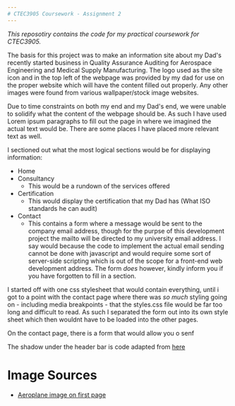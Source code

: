 ```yaml
---
# CTEC3905 Coursework - Assignment 2
---
```

*This reposotiry contains the code for my practical coursework for CTEC3905.*

The basis for this project was to make an information site about my Dad's recently started business in Quality Assurance Auditing for Aerospace Engineering and Medical Supply Manufacturing. The logo used as the site icon and in the top left of the webpage was provided by my dad for use on the proper website which will have the content filled out properly. Any other images were found from various wallpaper/stock image websites.

Due to time constraints on both my end and my Dad's end, we were unable to solidify what the content of the webpage should be. As such I have used Lorem ipsum paragraphs to fill out the page in where we imagined the actual text would be. There are some places I have placed more relevant text as well.

I sectioned out what the most logical sections would be for displaying information:
- Home
- Consultancy 
    - This would be a rundown of the services offered
- Certification 
    - This would display the certification that my Dad has (What ISO standards he can audit)
- Contact 
    - This contains a form where a message would be sent to the company email address, though for the purpse of this development project the mailto will be directed to my university email address. I say would because the code to implement the actual email sending cannot be done with javascript and would require some sort of server-side scripting which is out of the scope for a front-end web development address. The form *does* however, kindly inform you if you have forgotten to fill in a section.

I started off with one css stylesheet that would contain everything, until i got to a point with the contact page where there was *so much* styling going on - including media breakpoints - that the styles.css file would be far too long and difficult to read. As such I separated the form out into its own style sheet which then wouldnt have to be loaded into the other pages.

On the contact page, there is a form that would allow you o senf

The shadow under the header bar is code adapted from [here](https://css-tricks.com/snippets/css/css-box-shadow/)

# Image Sources

* [Aeroplane image on first page](https://wallpaperscraft.com/download/aircraft_sky_smoke_flying_113843/3840x2400#)